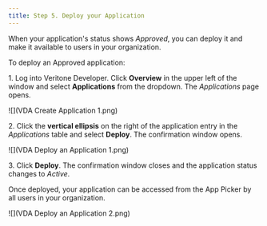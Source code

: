 ```yaml
---
title: Step 5. Deploy your Application
---
```

When your application's status shows _Approved_, you can deploy it and make it available to users in your organization.

To deploy an Approved application:

  

1\.  Log into Veritone Developer. Click **Overview** in the upper left of the window and select **Applications** from the dropdown. The _Applications_ page opens.

![](VDA Create Application 1.png)

2\. Click the **vertical ellipsis** on the right of the application entry in the _Applications_ table and select **Deploy**. The confirmation window opens.

![](VDA Deploy an Application 1.png)

3\. Click **Deploy**. The confirmation window closes and the application status changes to _Active_.

Once deployed, your application can be accessed from the App Picker by all users in your organization.

![](VDA Deploy an Application 2.png)